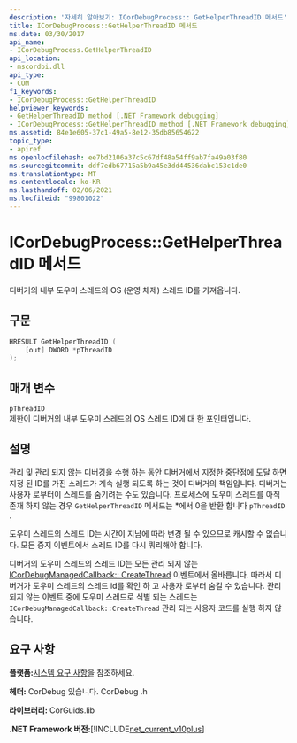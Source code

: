 ```yaml
---
description: '자세히 알아보기: ICorDebugProcess:: GetHelperThreadID 메서드'
title: ICorDebugProcess::GetHelperThreadID 메서드
ms.date: 03/30/2017
api_name:
- ICorDebugProcess.GetHelperThreadID
api_location:
- mscordbi.dll
api_type:
- COM
f1_keywords:
- ICorDebugProcess::GetHelperThreadID
helpviewer_keywords:
- GetHelperThreadID method [.NET Framework debugging]
- ICorDebugProcess::GetHelperThreadID method [.NET Framework debugging]
ms.assetid: 84e1e605-37c1-49a5-8e12-35db85654622
topic_type:
- apiref
ms.openlocfilehash: ee7bd2106a37c5c67df48a54ff9ab7fa49a03f80
ms.sourcegitcommit: ddf7edb67715a5b9a45e3dd44536dabc153c1de0
ms.translationtype: MT
ms.contentlocale: ko-KR
ms.lasthandoff: 02/06/2021
ms.locfileid: "99801022"
---
```

# <a name="icordebugprocessgethelperthreadid-method"></a>ICorDebugProcess::GetHelperThreadID 메서드

디버거의 내부 도우미 스레드의 OS (운영 체제) 스레드 ID를 가져옵니다.  
  
## <a name="syntax"></a>구문  
  
```cpp  
HRESULT GetHelperThreadID (  
    [out] DWORD *pThreadID  
);  
```  
  
## <a name="parameters"></a>매개 변수  

 `pThreadID`  
 제한이 디버거의 내부 도우미 스레드의 OS 스레드 ID에 대 한 포인터입니다.  
  
## <a name="remarks"></a>설명  

 관리 및 관리 되지 않는 디버깅을 수행 하는 동안 디버거에서 지정한 중단점에 도달 하면 지정 된 ID를 가진 스레드가 계속 실행 되도록 하는 것이 디버거의 책임입니다. 디버거는 사용자 로부터이 스레드를 숨기려는 수도 있습니다. 프로세스에 도우미 스레드를 아직 존재 하지 않는 경우 `GetHelperThreadID` 메서드는 *에서 0을 반환 합니다 `pThreadID` .  
  
 도우미 스레드의 스레드 ID는 시간이 지남에 따라 변경 될 수 있으므로 캐시할 수 없습니다. 모든 중지 이벤트에서 스레드 ID를 다시 쿼리해야 합니다.  
  
 디버거의 도우미 스레드의 스레드 ID는 모든 관리 되지 않는 [ICorDebugManagedCallback:: CreateThread](icordebugmanagedcallback-createthread-method.md) 이벤트에서 올바릅니다. 따라서 디버거가 도우미 스레드의 스레드 id를 확인 하 고 사용자 로부터 숨길 수 있습니다. 관리 되지 않는 이벤트 중에 도우미 스레드로 식별 되는 스레드는 `ICorDebugManagedCallback::CreateThread` 관리 되는 사용자 코드를 실행 하지 않습니다.  
  
## <a name="requirements"></a>요구 사항  

 **플랫폼:**[시스템 요구 사항](../../get-started/system-requirements.md)을 참조하세요.  
  
 **헤더:** CorDebug 있습니다. CorDebug .h  
  
 **라이브러리:** CorGuids.lib  
  
 **.NET Framework 버전:**[!INCLUDE[net_current_v10plus](../../../../includes/net-current-v10plus-md.md)]
